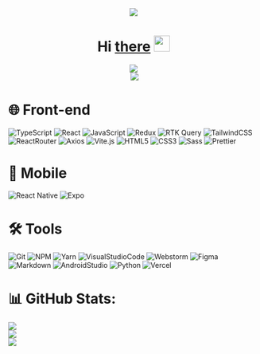 <div align="center">
	<img src="https://media.tenor.com/3B6fE1zIaHMAAAAd/hotz-hacker.gif" />
	<h1 align="center">
<!-- 		Hi there, I'm
		<a href="https://github.com/Bazelit" target="_blank">David</a> -->
		Hi
		<a href="https://github.com/Bazelit" target="_blank">there</a>
		<img
			src="https://github.com/blackcater/blackcater/raw/main/images/Hi.gif"
			height="32"
		/>
	</h1>
</div>

<div align="center">
	<img
		align="center"
		src="https://readme-typing-svg.herokuapp.com?font=JetBrains+Mono+Medium&pause=1000&color=70A5FD&center=%D0%9B%D0%9E%D0%96%D0%AC&vCenter=%D0%9B%D0%9E%D0%96%D0%AC&repeat=%D0%B8%D1%81%D1%82%D0%B8%D0%BD%D0%BD%D1%8B%D0%B9&width=435&lines=%F0%9F%91%A8%F0%9F%8F%BB%E2%80%8D%F0%9F%92%BBI+am+a+Frontend+developer"
	/>
</div>

<div align="center">
	<a href="https://www.codewars.com/users/Bazelit"
		><img src="https://www.codewars.com/users/Bazelit/badges/small" alt=""
	/></a>
	<img src="https://komarev.com/ghpvc/?username=your-github-Bazelit" />
</div>

# 🌐 Front-end

![TypeScript](https://ziadoua.github.io/m3-Markdown-Badges/badges/TypeScript/typescript1.svg)
![React](https://ziadoua.github.io/m3-Markdown-Badges/badges/React/react2.svg)
![JavaScript](https://ziadoua.github.io/m3-Markdown-Badges/badges/Javascript/javascript3.svg)
![Redux](https://ziadoua.github.io/m3-Markdown-Badges/badges/Redux/redux1.svg)
![RTK Query](https://svgshare.com/i/16y5.svg)
![TailwindCSS](https://ziadoua.github.io/m3-Markdown-Badges/badges/TailwindCSS/tailwindcss2.svg)
![ReactRouter](https://svgshare.com/i/1A9W.svg)
![Axios](https://ziadoua.github.io/m3-Markdown-Badges/badges/Axios/axios3.svg)
![Vite.js](https://ziadoua.github.io/m3-Markdown-Badges/badges/ViteJS/vitejs1.svg)
![HTML5](https://ziadoua.github.io/m3-Markdown-Badges/badges/HTML/html2.svg)
![CSS3](https://ziadoua.github.io/m3-Markdown-Badges/badges/CSS/css2.svg)
![Sass](https://ziadoua.github.io/m3-Markdown-Badges/badges/Sass/sass2.svg)
![Prettier](https://ziadoua.github.io/m3-Markdown-Badges/badges/Prettier/prettier3.svg)
<!-- ![React Query](https://svgshare.com/i/16zE.svg) -->
# 📱 Mobile

![React Native](https://ziadoua.github.io/m3-Markdown-Badges/badges/ReactNative/reactnative3.svg)
![Expo](https://ziadoua.github.io/m3-Markdown-Badges/badges/Expo/expo2.svg)

# 🛠 Tools
![Git](https://ziadoua.github.io/m3-Markdown-Badges/badges/Git/git2.svg)
![NPM](https://ziadoua.github.io/m3-Markdown-Badges/badges/npm/npm1.svg)
![Yarn](https://ziadoua.github.io/m3-Markdown-Badges/badges/Yarn/yarn2.svg)
![VisualStudioCode](https://ziadoua.github.io/m3-Markdown-Badges/badges/VisualStudioCode/visualstudiocode2.svg)
![Webstorm](https://ziadoua.github.io/m3-Markdown-Badges/badges/Webstorm/webstorm3.svg)
![Figma](https://ziadoua.github.io/m3-Markdown-Badges/badges/Figma/figma2.svg)
![Markdown](https://ziadoua.github.io/m3-Markdown-Badges/badges/Markdown/markdown3.svg)
![AndroidStudio](https://ziadoua.github.io/m3-Markdown-Badges/badges/AndroidStudio/androidstudio3.svg)
![Python](https://ziadoua.github.io/m3-Markdown-Badges/badges/Python/python3.svg)
![Vercel](https://ziadoua.github.io/m3-Markdown-Badges/badges/Vercel/vercel1.svg)




<!--
# 💻 Tech Stack:
![React](https://img.shields.io/badge/react-%2320232a.svg?style=for-the-badge&logo=react&logoColor=%2361DAFB) ![React Native](https://img.shields.io/badge/react_native-%2320232a.svg?style=for-the-badge&logo=react&logoColor=%2361DAFB) ![React Router](https://img.shields.io/badge/React_Router-CA4245?style=for-the-badge&logo=react-router&logoColor=white) ![JavaScript](https://img.shields.io/badge/javascript-%23323330.svg?style=for-the-badge&logo=javascript&logoColor=%23F7DF1E) ![HTML5](https://img.shields.io/badge/html5-%23E34F26.svg?style=for-the-badge&logo=html5&logoColor=white) ![CSS3](https://img.shields.io/badge/css3-%231572B6.svg?style=for-the-badge&logo=css3&logoColor=white) ![SASS](https://img.shields.io/badge/SASS-hotpink.svg?style=for-the-badge&logo=SASS&logoColor=white) ![Python](https://img.shields.io/badge/python-3670A0?style=for-the-badge&logo=python&logoColor=ffdd54) ![Figma](https://img.shields.io/badge/figma-%23F24E1E.svg?style=for-the-badge&logo=figma&logoColor=white) ![GithubPages](https://img.shields.io/badge/github%20pages-121013?style=for-the-badge&logo=github&logoColor=white)
 -->


# 📊 GitHub Stats:
![](https://github-readme-stats.vercel.app/api?username=Bazelit&theme=react&hide_border=true&include_all_commits=false&count_private=false)<br/>
![](https://github-readme-streak-stats.herokuapp.com/?user=Bazelit&theme=react&hide_border=true)<br/>
![](https://github-readme-stats.vercel.app/api/top-langs/?username=Bazelit&theme=react&hide_border=true&include_all_commits=false&count_private=false&layout=compact)

<!--
---
[![](https://visitcount.itsvg.in/api?id=Bazelit&icon=0&color=0)](https://visitcount.itsvg.in)
 -->


<!-- Proudly created with GPRM ( https://gprm.itsvg.in ) -->

<!--
### 😂 Random Dev Meme
<img src='https://randommeme-five.vercel.app/' style="height: 400px;"/>
 -->

<!--
 **Bazelit/Bazelit** is a ✨ _special_ ✨ repository because its `README.md` (this file) appears on your GitHub profile.
 
 Here are some ideas to get you started:
 
 - 🔭 I’m currently working on ...
 - 🌱 I’m currently learning ...
 - 👯 I’m looking to collaborate on ...
 - 🤔 I’m looking for help with ...
 - 💬 Ask me about ...
 - 📫 How to reach me: ...
 - 😄 Pronouns: ...
 - ⚡ Fun fact: ...
 
 -->



<!-- Proudly created with GPRM ( https://gprm.itsvg.in ) -->
